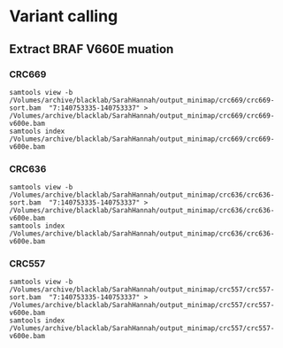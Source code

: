 # Variant calling

## Extract BRAF V660E muation

### CRC669

```{bash, eval=F}
samtools view -b /Volumes/archive/blacklab/SarahHannah/output_minimap/crc669/crc669-sort.bam  "7:140753335-140753337" > /Volumes/archive/blacklab/SarahHannah/output_minimap/crc669/crc669-v600e.bam
samtools index /Volumes/archive/blacklab/SarahHannah/output_minimap/crc669/crc669-v600e.bam
```

### CRC636

```{bash, eval=F}
samtools view -b /Volumes/archive/blacklab/SarahHannah/output_minimap/crc636/crc636-sort.bam  "7:140753335-140753337" > /Volumes/archive/blacklab/SarahHannah/output_minimap/crc636/crc636-v600e.bam
samtools index /Volumes/archive/blacklab/SarahHannah/output_minimap/crc636/crc636-v600e.bam
```

### CRC557

```{bash, eval=F}
samtools view -b /Volumes/archive/blacklab/SarahHannah/output_minimap/crc557/crc557-sort.bam  "7:140753335-140753337" > /Volumes/archive/blacklab/SarahHannah/output_minimap/crc557/crc557-v600e.bam
samtools index /Volumes/archive/blacklab/SarahHannah/output_minimap/crc557/crc557-v600e.bam
```